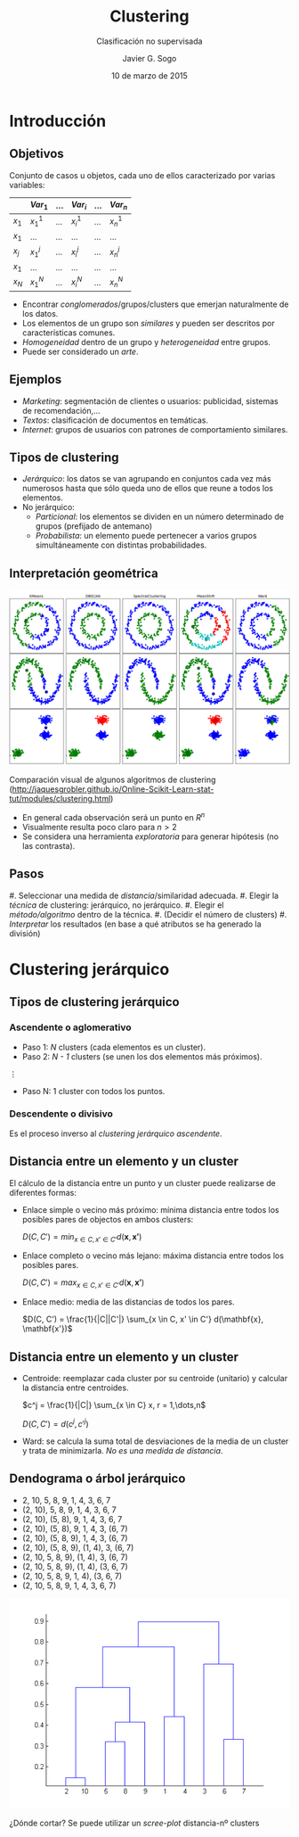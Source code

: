 ﻿---
title: Clustering
author: Javier G. Sogo
date: 10 de marzo de 2015 
subtitle: Clasificación no supervisada
---


# Introducción

## Objetivos
Conjunto de casos u objetos, cada uno de ellos caracterizado por varias variables:

|       | $Var_1$ | $\dots$ | $Var_i$ | $\dots$ | $Var_n$ |
|-------|---------|---------|---------|---------|---------|
| $x_1$ | $x_1^1$ | $\dots$ | $x_i^1$ | $\dots$ | $x_n^1$ |
| $x_1$ | $\dots$ | $\dots$ | $\dots$ | $\dots$ | $\dots$ |
| $x_j$ | $x_1^j$ | $\dots$ | $x_i^j$ | $\dots$ | $x_n^j$ |
| $x_1$ | $\dots$ | $\dots$ | $\dots$ | $\dots$ | $\dots$ |
| $x_N$ | $x_1^N$ | $\dots$ | $x_i^N$ | $\dots$ | $x_n^N$ |

 * Encontrar _conglomerados_/grupos/clusters que emerjan naturalmente de los datos.
 * Los elementos de un grupo son _similares_ y pueden ser descritos por características comunes.
 * _Homogeneidad_ dentro de un grupo y _heterogeneidad_ entre grupos.
 * Puede ser considerado un _arte_.


## Ejemplos
 * _Marketing_: segmentación de clientes o usuarios: publicidad, sistemas de recomendación,...
 * _Textos_: clasificación de documentos en temáticas.
 * _Internet_: grupos de usuarios con patrones de comportamiento similares.


## Tipos de clustering
 * _Jerárquico_: los datos se van agrupando en conjuntos cada vez más numerosos hasta que sólo queda
   uno de ellos que reune a todos los elementos.
 * No jerárquico:
   * _Particional_: los elementos se dividen en un número determinado de grupos (prefijado de antemano)
   * _Probabilista_: un elemento puede pertenecer a varios grupos simultáneamente con distintas probabilidades. 


## Interpretación geométrica

![Comp](img/plot_cluster_comparison_11.png)

Comparación visual de algunos algoritmos de clustering (http://jaquesgrobler.github.io/Online-Scikit-Learn-stat-tut/modules/clustering.html)

 * En general cada observación será un punto en $R^n$
 * Visualmente resulta poco claro para $n>2$
 * Se considera una herramienta _exploratoria_ para generar hipótesis (no las contrasta).


## Pasos

 #. Seleccionar una medida de _distancia_/similaridad adecuada.
 #. Elegir la _técnica_ de clustering: jerárquico, no jerárquico.
 #. Elegir el _método/algoritmo_ dentro de la técnica.
 #. (Decidir el número de clusters)
 #. _Interpretar_ los resultados (en base a qué atributos se ha generado la división)


# Clustering jerárquico

## Tipos de clustering jerárquico

### Ascendente o aglomerativo
 * Paso 1: _N_ clusters (cada elementos es un cluster).
 * Paso 2: _N - 1_ clusters (se unen los dos elementos más próximos).
 
$\vdots$

 * Paso N: 1 cluster con todos los puntos.

### Descendente o divisivo
Es el proceso inverso al *clustering jerárquico ascendente*.


## Distancia entre un elemento y un cluster
El cálculo de la distancia entre un punto y un cluster puede realizarse de diferentes formas:

 * Enlace simple o vecino más próximo: mínima distancia entre todos los posibles pares de objectos en ambos clusters:
 
   $D(C, C') = min_{x \in C, x' \in C'} d(\mathbf{x},\mathbf{x'})$
  
 * Enlace completo o vecino más lejano: máxima distancia entre todos los posibles pares.
 
   $D(C, C') = max_{x \in C, x' \in C'} d(\mathbf{x},\mathbf{x'})$

 * Enlace medio: media de las distancias de todos los pares.

   $D(C, C') = \frac{1}{|C||C'|} \sum_{x \in C, x' \in C'} d(\mathbf{x}, \mathbf{x'})$


## Distancia entre un elemento y un cluster
 * Centroide: reemplazar cada cluster por su centroide (unitario) y calcular la distancia entre centroides.
 
   $c^j = \frac{1}{|C|} \sum_{x \in C} x, r = 1,\dots,n$

   $D(C, C') = d(c^j, c'^j)$

 * Ward: se calcula la suma total de desviaciones de la media de un cluster y trata de minimizarla. _No es una medida de distancia_.


## Dendograma o árbol jerárquico
 * 2, 10, 5, 8, 9, 1, 4, 3, 6, 7
 * (2, 10), 5, 8, 9, 1, 4, 3, 6, 7
 * (2, 10), (5, 8), 9, 1, 4, 3, 6, 7
 * (2, 10), (5, 8), 9, 1, 4, 3, (6, 7)
 * (2, 10), (5, 8, 9), 1, 4, 3, (6, 7)
 * (2, 10), (5, 8, 9), (1, 4), 3, (6, 7)
 * (2, 10, 5, 8, 9), (1, 4), 3, (6, 7)
 * (2, 10, 5, 8, 9), (1, 4), (3, 6, 7)
 * (2, 10, 5, 8, 9, 1, 4), (3, 6, 7)
 * (2, 10, 5, 8, 9, 1, 4, 3, 6, 7)

![Dendograma](img/dendrogram_default.png)

¿Dónde cortar? Se puede utilizar un *scree-plot* distancia-nº clusters
